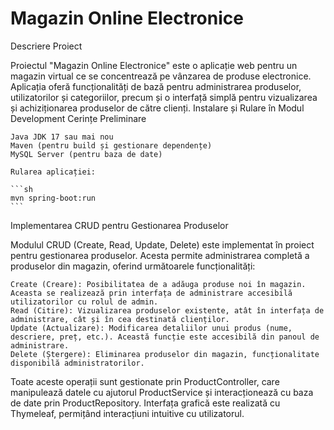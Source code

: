 # Magazin Online Electronice
Descriere Proiect

Proiectul "Magazin Online Electronice" este o aplicație web pentru un magazin virtual ce se concentrează pe vânzarea de produse electronice. Aplicația oferă funcționalități de bază pentru administrarea produselor, utilizatorilor și categoriilor, precum și o interfață simplă pentru vizualizarea și achiziționarea produselor de către clienți.
Instalare și Rulare în Modul Development
Cerințe Preliminare

    Java JDK 17 sau mai nou
    Maven (pentru build și gestionare dependențe)
    MySQL Server (pentru baza de date)

    Rularea aplicației:

    ```sh
    mvn spring-boot:run
    ```
Implementarea CRUD pentru Gestionarea Produselor

Modulul CRUD (Create, Read, Update, Delete) este implementat în proiect pentru gestionarea produselor. Acesta permite administrarea completă a produselor din magazin, oferind următoarele funcționalități:

    Create (Creare): Posibilitatea de a adăuga produse noi în magazin. Aceasta se realizează prin interfața de administrare accesibilă utilizatorilor cu rolul de admin.
    Read (Citire): Vizualizarea produselor existente, atât în interfața de administrare, cât și în cea destinată clienților.
    Update (Actualizare): Modificarea detaliilor unui produs (nume, descriere, preț, etc.). Această funcție este accesibilă din panoul de administrare.
    Delete (Ștergere): Eliminarea produselor din magazin, funcționalitate disponibilă administratorilor.

Toate aceste operații sunt gestionate prin ProductController, care manipulează datele cu ajutorul ProductService și interacționează cu baza de date prin ProductRepository. Interfața grafică este realizată cu Thymeleaf, permițând interacțiuni intuitive cu utilizatorul.
